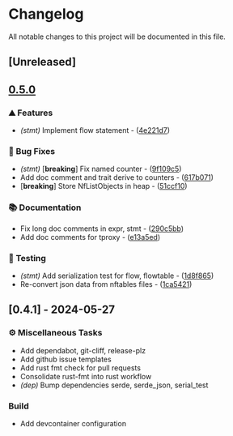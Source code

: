 # Changelog

All notable changes to this project will be documented in this file.

## [Unreleased]

## [0.5.0](https://github.com/namib-project/nftables-rs/compare/v0.4.1...v0.5.0)

### ⛰️ Features

- *(stmt)* Implement flow statement - ([4e221d7](https://github.com/namib-project/nftables-rs/commit/4e221d76daf4a9ae303feea858e8d6cd1cd76fcc))

### 🐛 Bug Fixes

- *(stmt)* [**breaking**] Fix named counter - ([9f109c5](https://github.com/namib-project/nftables-rs/commit/9f109c51e4b657acf1194e4342f175b0394d2cd8))
- Add doc comment and trait derive to counters - ([617b071](https://github.com/namib-project/nftables-rs/commit/617b071330960cc8092ded5fcbaf91c0579e35d1))
- [**breaking**] Store NfListObjects in heap - ([51ccf10](https://github.com/namib-project/nftables-rs/commit/51ccf106dac1b810eec6d61af602284d594c440a))

### 📚 Documentation

- Fix long doc comments in expr, stmt - ([290c5bb](https://github.com/namib-project/nftables-rs/commit/290c5bbb0c3890c0fa94b915e27b1d26b48f5042))
- Add doc comments for tproxy - ([e13a5ed](https://github.com/namib-project/nftables-rs/commit/e13a5ed90d9dcc9475e66e64ad0dc29a7bc71514))

### 🧪 Testing

- *(stmt)* Add serialization test for flow, flowtable - ([1d8f865](https://github.com/namib-project/nftables-rs/commit/1d8f865ed4f0b0fc131dc5cf499788f451269ad4))
- Re-convert json data from nftables files - ([1ca5421](https://github.com/namib-project/nftables-rs/commit/1ca5421807e4663087cdcf5801ead27b74eb6b72))


## [0.4.1] - 2024-05-27

### ⚙️ Miscellaneous Tasks

- Add dependabot, git-cliff, release-plz
- Add github issue templates
- Add rust fmt check for pull requests
- Consolidate rust-fmt into rust workflow
- *(dep)* Bump dependencies serde, serde_json, serial_test

### Build

- Add devcontainer configuration

<!-- generated by git-cliff -->
